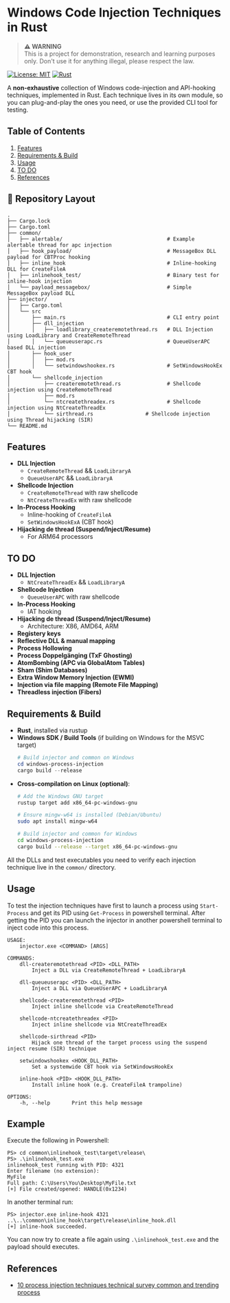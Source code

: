 # Windows Code Injection Techniques in Rust

> **⚠️ WARNING**  
>    This is a project for demonstration, research and learning purposes only. 
>    Don't use it for anything illegal, please respect the law.

[![License: MIT](https://img.shields.io/badge/License-MIT-blue.svg)](LICENSE)
[![Rust](https://img.shields.io/badge/rust-1.85+-orange.svg)](https://www.rust-lang.org/)


A **non-exhaustive** collection of Windows code-injection and API-hooking techniques, implemented in Rust.
Each technique lives in its own module, so you can plug-and-play the ones you need, or use the provided CLI tool for testing.

## Table of Contents
1. [Features](#features)
2. [Requirements & Build](#requirements--build)
3. [Usage](#usage)
4. [TO DO](#to-do)
5. [References](#references)

## 📂 Repository Layout

```
.
├── Cargo.lock
├── Cargo.toml
├── common/
│   ├── alertable/                                  # Example alertable thread for apc injection
│   ├── hook_payload/                               # MessageBox DLL payload for CBTProc hooking
│   ├── inline_hook                                 # Inline-hooking DLL for CreateFileA
│   ├── inlinehook_test/                            # Binary test for inline-hook injection
│   └── payload_messagebox/                         # Simple MessageBox payload DLL
├── injector/
│   ├── Cargo.toml
│   └── src
│       ├── main.rs                                 # CLI entry point
│       ├── dll_injection
│       │   ├── loadlibrary_createremotethread.rs   # DLL Injection using LoadLibrary and CreateRemoteThread 
│       │   └── queueuserapc.rs                     # QueueUserAPC based DLL injection
│       ├── hook_user
│       │   ├── mod.rs
│       │   └── setwindowshookex.rs                 # SetWindowsHookEx CBT hook
│       └── shellcode_injection
│           ├── createremotethread.rs               # Shellcode injection using CreateRemoteThread
│           ├── mod.rs
│           └── ntcreatethreadex.rs                 # Shellcode injection using NtCreateThreadEx
│           └── sirthread.rs                 # Shellcode injection using Thread hijacking (SIR)
└── README.md
```

## Features

- **DLL Injection**
  - `CreateRemoteThread` && `LoadLibraryA`
  - `QueueUserAPC` && `LoadLibraryA`
- **Shellcode Injection**
  - `CreateRemoteThread` with raw shellcode
  - `NtCreateThreadEx` with raw shellcode
- **In-Process Hooking**
  - Inline-hooking of `CreateFileA`
  - `SetWindowsHookExA` (CBT hook)
- **Hijacking de thread (Suspend/Inject/Resume)**
  - For ARM64 processors

## TO DO

- **DLL Injection**
  - `NtCreateThreadEx` && `LoadLibraryA`
- **Shellcode Injection**
  - `QueueUserAPC` with raw shellcode
- **In-Process Hooking**
  - IAT hooking
- **Hijacking de thread (Suspend/Inject/Resume)**
  - Architecture: X86, AMD64, ARM
- **Registery keys**
- **Reflective DLL & manual mapping**
- **Process Hollowing**
- **Process Doppelgänging (TxF Ghosting)**
- **AtomBombing (APC via GlobalAtom Tables)**
- **Sham (Shim Databases)**
- **Extra Window Memory Injection (EWMI)**
- **Injection via file mapping (Remote File Mapping)**
- **Threadless injection (Fibers)**

## Requirements & Build

- **Rust**, installed via rustup
- **Windows SDK / Build Tools** (if building on Windows for the MSVC target)
    ```Powershell
    # Build injector and common on Windows
    cd windows-process-injection
    cargo build --release
    ```
- **Cross-compilation on Linux (optional)**:
    ```bash
    # Add the Windows GNU target
    rustup target add x86_64-pc-windows-gnu

    # Ensure mingw-w64 is installed (Debian/Ubuntu)
    sudo apt install mingw-w64

    # Build injector and common for Windows
    cd windows-process-injection
    cargo build --release --target x86_64-pc-windows-gnu
    ```

All the DLLs and test executables you need to verify each injection technique live in the `common/` directory.

## Usage

To test the injection techniques have first to launch a process using `Start-Process` and get its PID using `Get-Process` in powershell terminal. After getting the PID you can launch the injector in another powershell terminal to inject code into this process.

```
USAGE:
    injector.exe <COMMAND> [ARGS]

COMMANDS:
    dll-createremotethread <PID> <DLL_PATH>
        Inject a DLL via CreateRemoteThread + LoadLibraryA

    dll-queueuserapc <PID> <DLL_PATH>
        Inject a DLL via QueueUserAPC + LoadLibraryA

    shellcode-createremotethread <PID>
        Inject inline shellcode via CreateRemoteThread

    shellcode-ntcreatethreadex <PID>
        Inject inline shellcode via NtCreateThreadEx
    
    shellcode-sirthread <PID>
        Hijack one thread of the target process using the suspend inject resume (SIR) technique

    setwindowshookex <HOOK_DLL_PATH>
        Set a systemwide CBT hook via SetWindowsHookEx

    inline-hook <PID> <HOOK_DLL_PATH>
        Install inline hook (e.g. CreateFileA trampoline)

OPTIONS:
    -h, --help       Print this help message
```

## Example

Execute the following in Powershell:

```
PS> cd common\inlinehook_test\target\release\
PS> .\inlinehook_test.exe
inlinehook_test running with PID: 4321
Enter filename (no extension):
MyFile
Full path: C:\Users\You\Desktop\MyFile.txt
[+] File created/opened: HANDLE(0x1234)
```

In another terminal run:

```
PS> injector.exe inline-hook 4321 ..\..\common\inline_hook\target\release\inline_hook.dll
[+] inline-hook succeeded.
```

You can now try to create a file again using `.\inlinehook_test.exe` and the payload should executes.

## References

- [10 process injection techniques technical survey common and trending process](https://www.elastic.co/blog/ten-process-injection-techniques-technical-survey-common-and-trending-process#:~:text=As%20shown%20in%20Figure%201%2C,APIs%20so%20that%20a%20remote)